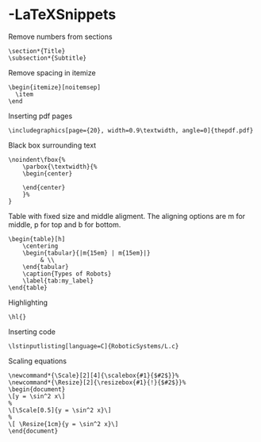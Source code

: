 # -LaTeXSnippets


Remove numbers from sections

```
\section*{Title}
\subsection*{Subtitle}

```

Remove spacing in itemize

```
\begin{itemize}[noitemsep]
  \item
\end
```
Inserting pdf pages

```
\includegraphics[page={20}, width=0.9\textwidth, angle=0]{thepdf.pdf}
```

Black box surrounding text

```
\noindent\fbox{%
    \parbox{\textwidth}{%
    \begin{center}

    \end{center}
    }%
}
```

Table with fixed size and middle aligment. The aligning options are m for middle, p for top and b for bottom.

```
\begin{table}[h]
    \centering
    \begin{tabular}{|m{15em} | m{15em}|}
         & \\
    \end{tabular}
    \caption{Types of Robots}
    \label{tab:my_label}
\end{table}
```

Highlighting

```
\hl{}
```

Inserting code

```
\lstinputlisting[language=C]{RoboticSystems/L.c}
```



Scaling equations

```
\newcommand*{\Scale}[2][4]{\scalebox{#1}{$#2$}}%
\newcommand*{\Resize}[2]{\resizebox{#1}{!}{$#2$}}%
\begin{document}
\[y = \sin^2 x\]
%
\[\Scale[0.5]{y = \sin^2 x}\]
%
\[ \Resize{1cm}{y = \sin^2 x}\]
\end{document}
```



